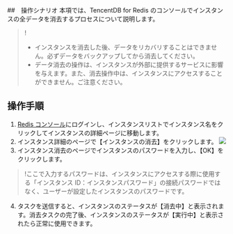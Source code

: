﻿##　操作シナリオ
本項では、TencentDB for Redis のコンソールでインスタンスの全データを消去するプロセスについて説明します。
>!
>- インスタンスを消去した後、データをリカバリすることはできません。必ずデータをバックアップしてから消去してください。
>- データ消去の操作は、インスタンスが外部に提供するサービスに影響を与えます。また、消去操作中は、インスタンスにアクセスすることができません。ご注意ください。


## 操作手順

1. [Redis コンソール](https://console.cloud.tencent.com/redis)にログインし、インスタンスリストでインスタンス名をクリックしてインスタンスの詳細ページに移動します。
2. インスタンス詳細のページで【インスタンスの消去】をクリックします。
![](https://main.qcloudimg.com/raw/9b025e0cd830dfe053bfece421b34792.png)
3. インスタンス消去のページでインスタンスのパスワードを入力し、【OK】をクリックします。
 >!ここで入力するパスワードは、インスタンスにアクセスする際に使用する「インスタンス ID：インスタンスパスワード」の接続パスワードではなく、ユーザーが設定したインスタンスのパスワードです。
4. タスクを送信すると、インスタンスのステータスが【消去中】と表示されます。消去タスクの完了後、インスタンスのステータスが【実行中】と表示されたら正常に使用できます。


	
